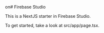 on# Firebase Studio

This is a NextJS starter in Firebase Studio.

To get started, take a look at src/app/page.tsx.
